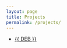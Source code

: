 ```yaml
---
layout: page
title: Projects
permalink: /projects/
---
```

<ul>
  <li><a href="blackandbluewater.com/deb">{{ DEB }}</a></li>
</ul>
